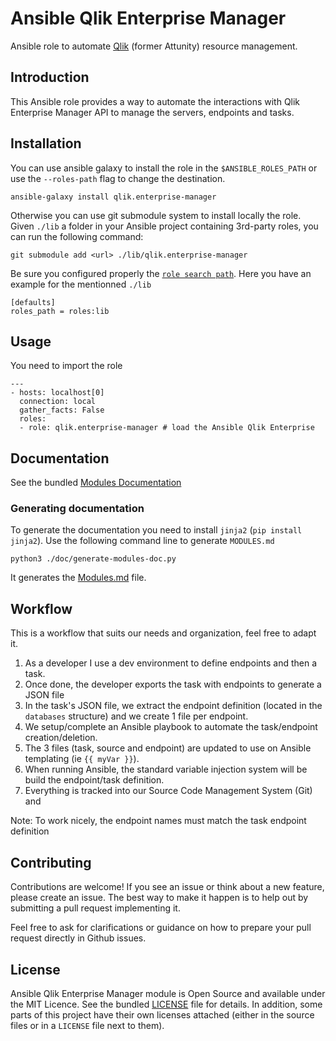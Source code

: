 # Ansible Qlik Enterprise Manager

Ansible role to automate [Qlik](https://www.qlik.com/us/products/data-integration-products) (former Attunity) resource management.

## Introduction
This Ansible role provides a way to automate the interactions with Qlik Enterprise Manager API to manage the servers, endpoints and tasks.

## Installation

You can use ansible galaxy to install the role in the `$ANSIBLE_ROLES_PATH` or use the `--roles-path` flag to change the destination.
```
ansible-galaxy install qlik.enterprise-manager
```

Otherwise you can use git submodule system to install locally the role.
Given `./lib` a folder in your Ansible project containing 3rd-party roles, you can run the following command:
```
git submodule add <url> ./lib/qlik.enterprise-manager
```

Be sure you configured properly the [`role search path`](https://docs.ansible.com/ansible/latest/user_guide/playbooks_reuse_roles.html#role-search-path).
Here you have an example for the mentionned `./lib`
```
[defaults]
roles_path = roles:lib
```

## Usage
You need to import the role

```
---
- hosts: localhost[0]
  connection: local
  gather_facts: False
  roles:
  - role: qlik.enterprise-manager # load the Ansible Qlik Enterprise
```
## Documentation

See the bundled [Modules Documentation](MODULES.md)

### Generating documentation
To generate the documentation you need to install `jinja2` (`pip install jinja2`).
Use the following command line to generate `MODULES.md`
```
python3 ./doc/generate-modules-doc.py
```
It generates the [Modules.md](MODULES.md) file.

## Workflow

This is a workflow that suits our needs and organization, feel free to adapt it.

1. As a developer I use a dev environment to define endpoints and then a task.
2. Once done, the developer exports the task with endpoints to generate a JSON file
3. In the task's JSON file, we extract the endpoint definition (located in the `databases` structure) and we create 1 file per endpoint.
4. We setup/complete an Ansible playbook to automate the task/endpoint creation/deletion.
5. The 3 files (task, source and endpoint) are updated to use on Ansible templating (ie `{{ myVar }}`).
6. When running Ansible, the standard variable injection system will be build the endpoint/task definition.
7. Everything is tracked into our Source Code Management System (Git) and 

Note: To work nicely, the endpoint names must match the task endpoint definition

## Contributing

Contributions are welcome!
If you see an issue or think about a new feature, please create an issue.
The best way to make it happen is to help out by submitting a pull request implementing it.

Feel free to ask for clarifications or guidance on how to prepare your pull request directly in Github issues.

## License

Ansible Qlik Enterprise Manager module is Open Source and available under the MIT Licence.
See the bundled [LICENSE](LICENSE) file for details.
In addition, some parts of this project have their own licenses attached (either in the source files or in a `LICENSE` file next to them).

